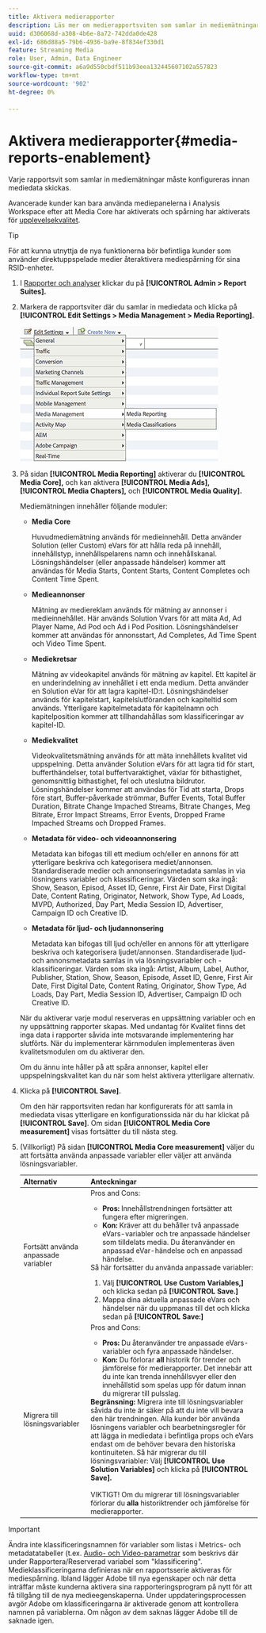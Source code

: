 ```yaml
---
title: Aktivera medierapporter
description: Läs mer om medierapportsviten som samlar in mediemätningar.  Följ de här stegen för att konfigurera medierapporter innan mediedata skickas.
uuid: d306068d-a308-4b6e-8a72-742dda0de428
exl-id: 686d88a5-79b6-4936-ba9e-8f834ef330d1
feature: Streaming Media
role: User, Admin, Data Engineer
source-git-commit: a6a9d550cbdf511b93eea132445607102a557823
workflow-type: tm+mt
source-wordcount: '902'
ht-degree: 0%

---
```


# Aktivera medierapporter{#media-reports-enablement}

Varje rapportsvit som samlar in mediemätningar måste konfigureras innan mediedata skickas.

Avancerade kunder kan bara använda mediepanelerna i Analysis Workspace efter att Media Core har aktiverats och spårning har aktiverats för [upplevelsekvalitet](/help/use-cases/track-qos/track-qos-overview.md).

>[!TIP]
>
>För att kunna utnyttja de nya funktionerna bör befintliga kunder som använder direktuppspelade medier återaktivera mediespårning för sina RSID-enheter.

1. I [Rapporter och analyser](https://my.omniture.com/login/) klickar du på **[!UICONTROL Admin > Report Suites].**
1. Markera de rapportsviter där du samlar in mediedata och klicka på **[!UICONTROL Edit Settings > Media Management > Media Reporting].**

   ![](assets/media-reporting.png)

1. På sidan **[!UICONTROL Media Reporting]** aktiverar du **[!UICONTROL Media Core],** och kan aktivera **[!UICONTROL Media Ads],** **[!UICONTROL Media Chapters],** och **[!UICONTROL Media Quality].**

   Mediemätningen innehåller följande moduler:

   * **Media Core**

     Huvudmediemätning används för medieinnehåll. Detta använder Solution (eller Custom) eVars för att hålla reda på innehåll, innehållstyp, innehållspelarens namn och innehållskanal. Lösningshändelser (eller anpassade händelser) kommer att användas för Media Starts, Content Starts, Content Completes och Content Time Spent.

   * **Medieannonser**

     Mätning av mediereklam används för mätning av annonser i medieinnehållet. Här används Solution Vvars för att mäta Ad, Ad Player Name, Ad Pod och Ad i Pod Position. Lösningshändelser kommer att användas för annonsstart, Ad Completes, Ad Time Spent och Video Time Spent.

   * **Mediekretsar**

     Mätning av videokapitel används för mätning av kapitel. Ett kapitel är en underindelning av innehållet i ett enda medium. Detta använder en Solution eVar för att lagra kapitel-ID:t. Lösningshändelser används för kapitelstart, kapitelslutföranden och kapiteltid som används. Ytterligare kapitelmetadata för kapitelnamn och kapitelposition kommer att tillhandahållas som klassificeringar av kapitel-ID.

   * **Mediekvalitet**

     Videokvalitetsmätning används för att mäta innehållets kvalitet vid uppspelning. Detta använder Solution eVars för att lagra tid för start, bufferthändelser, total buffertvaraktighet, växlar för bithastighet, genomsnittlig bithastighet, fel och uteslutna bildrutor. Lösningshändelser kommer att användas för Tid att starta, Drops före start, Buffer-påverkade strömmar, Buffer Events, Total Buffer Duration, Bitrate Change Impached Streams, Bitrate Changes, Meg Bitrate, Error Impact Streams, Error Events, Dropped Frame Impached Streams och Dropped Frames.

   * **Metadata för video- och videoannonsering**

     Metadata kan bifogas till ett medium och/eller en annons för att ytterligare beskriva och kategorisera mediet/annonsen. Standardiserade medier och annonseringsmetadata samlas in via lösningens variabler och klassificeringar. Värden som ska ingå: Show, Season, Episod, Asset ID, Genre, First Air Date, First Digital Date, Content Rating, Originator, Network, Show Type, Ad Loads, MVPD, Authorized, Day Part, Media Session ID, Advertiser, Campaign ID och Creative ID.

   * **Metadata för ljud- och ljudannonsering**

     Metadata kan bifogas till ljud och/eller en annons för att ytterligare beskriva och kategorisera ljudet/annonsen. Standardiserade ljud- och annonsmetadata samlas in via lösningsvariabler och -klassificeringar. Värden som ska ingå: Artist, Album, Label, Author, Publisher, Station, Show, Season, Episode, Asset ID, Genre, First Air Date, First Digital Date, Content Rating, Originator, Show Type, Ad Loads, Day Part, Media Session ID, Advertiser, Campaign ID och Creative ID.

   När du aktiverar varje modul reserveras en uppsättning variabler och en ny uppsättning rapporter skapas. Med undantag för Kvalitet finns det inga data i rapporter såvida inte motsvarande implementering har slutförts. När du implementerar kärnmodulen implementeras även kvalitetsmodulen om du aktiverar den.

   Om du ännu inte håller på att spåra annonser, kapitel eller uppspelningskvalitet kan du när som helst aktivera ytterligare alternativ.

1. Klicka på **[!UICONTROL Save].**

   Om den här rapportsviten redan har konfigurerats för att samla in mediedata visas ytterligare en konfigurationssida när du har klickat på **[!UICONTROL Save]**. Om sidan **[!UICONTROL Media Core measurement]** visas fortsätter du till nästa steg.

1. (Villkorligt) På sidan **[!UICONTROL Media Core measurement]** väljer du att fortsätta använda anpassade variabler eller väljer att använda lösningsvariabler.

   | Alternativ | Anteckningar |
   | --- | --- |
   | Fortsätt använda anpassade variabler | Pros and Cons:<ul> <li> **Pros:** Innehållstrendningen fortsätter att fungera efter migreringen. </li> <li> **Kon:** Kräver att du behåller två anpassade eVars-variabler och tre anpassade händelser som tilldelats media. Du återanvänder en anpassad eVar-händelse och en anpassad händelse. </li> </ul> Så här fortsätter du använda anpassade variabler: <ol> <li>Välj **[!UICONTROL Use Custom Variables,]** och klicka sedan på **[!UICONTROL Save.]** </li> <li>Mappa dina aktuella anpassade eVars och händelser när du uppmanas till det och klicka sedan på **[!UICONTROL Save:]** </li> </ol> |
   | Migrera till lösningsvariabler | Pros and Cons:<ul> <li> **Pros:** Du återanvänder tre anpassade eVars-variabler och fyra anpassade händelser. </li> <li> **Kon:** Du förlorar **all** historik för trender och jämförelse för medierapporter. Det innebär att du inte kan trenda innehållsvyer eller den innehållstid som spelas upp för datum innan du migrerar till pulsslag. </li> </ul> **Begränsning:** Migrera inte till lösningsvariabler såvida du inte är säker på att du inte vill bevara den här trendningen. Alla kunder bör använda lösningens variabler och bearbetningsregler för att lägga in mediedata i befintliga props och eVars endast om de behöver bevara den historiska kontinuiteten. Så här migrerar du till lösningsvariabler: Välj **[!UICONTROL Use Solution Variables]** och klicka på **[!UICONTROL Save].** <br><br> VIKTIGT! Om du migrerar till lösningsvariabler förlorar du **alla** historiktrender och jämförelse för medierapporter. |

>[!IMPORTANT]
>
>Ändra inte klassificeringsnamnen för variabler som listas i Metrics- och metadatatabeller (t.ex. [Audio- och Video-parametrar](/help/implementation/variables/audio-video-parameters.md) som beskrivs där under Rapportera/Reserverad variabel som &quot;klassificering&quot;. Medieklassificeringarna definieras när en rapportsserie aktiveras för mediespårning. Ibland lägger Adobe till nya egenskaper och när detta inträffar måste kunderna aktivera sina rapporteringsprogram på nytt för att få tillgång till de nya medieegenskaperna. Under uppdateringsprocessen avgör Adobe om klassificeringarna är aktiverade genom att kontrollera namnen på variablerna. Om någon av dem saknas lägger Adobe till de saknade igen.
